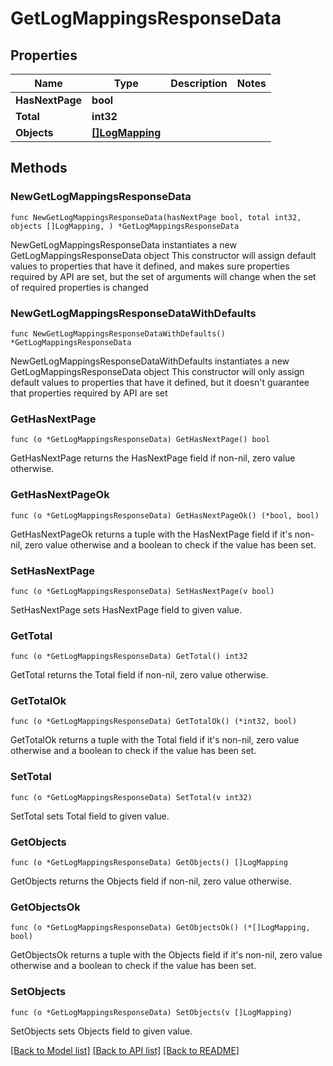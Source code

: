 # GetLogMappingsResponseData

## Properties

Name | Type | Description | Notes
------------ | ------------- | ------------- | -------------
**HasNextPage** | **bool** |  | 
**Total** | **int32** |  | 
**Objects** | [**[]LogMapping**](LogMapping.md) |  | 

## Methods

### NewGetLogMappingsResponseData

`func NewGetLogMappingsResponseData(hasNextPage bool, total int32, objects []LogMapping, ) *GetLogMappingsResponseData`

NewGetLogMappingsResponseData instantiates a new GetLogMappingsResponseData object
This constructor will assign default values to properties that have it defined,
and makes sure properties required by API are set, but the set of arguments
will change when the set of required properties is changed

### NewGetLogMappingsResponseDataWithDefaults

`func NewGetLogMappingsResponseDataWithDefaults() *GetLogMappingsResponseData`

NewGetLogMappingsResponseDataWithDefaults instantiates a new GetLogMappingsResponseData object
This constructor will only assign default values to properties that have it defined,
but it doesn't guarantee that properties required by API are set

### GetHasNextPage

`func (o *GetLogMappingsResponseData) GetHasNextPage() bool`

GetHasNextPage returns the HasNextPage field if non-nil, zero value otherwise.

### GetHasNextPageOk

`func (o *GetLogMappingsResponseData) GetHasNextPageOk() (*bool, bool)`

GetHasNextPageOk returns a tuple with the HasNextPage field if it's non-nil, zero value otherwise
and a boolean to check if the value has been set.

### SetHasNextPage

`func (o *GetLogMappingsResponseData) SetHasNextPage(v bool)`

SetHasNextPage sets HasNextPage field to given value.


### GetTotal

`func (o *GetLogMappingsResponseData) GetTotal() int32`

GetTotal returns the Total field if non-nil, zero value otherwise.

### GetTotalOk

`func (o *GetLogMappingsResponseData) GetTotalOk() (*int32, bool)`

GetTotalOk returns a tuple with the Total field if it's non-nil, zero value otherwise
and a boolean to check if the value has been set.

### SetTotal

`func (o *GetLogMappingsResponseData) SetTotal(v int32)`

SetTotal sets Total field to given value.


### GetObjects

`func (o *GetLogMappingsResponseData) GetObjects() []LogMapping`

GetObjects returns the Objects field if non-nil, zero value otherwise.

### GetObjectsOk

`func (o *GetLogMappingsResponseData) GetObjectsOk() (*[]LogMapping, bool)`

GetObjectsOk returns a tuple with the Objects field if it's non-nil, zero value otherwise
and a boolean to check if the value has been set.

### SetObjects

`func (o *GetLogMappingsResponseData) SetObjects(v []LogMapping)`

SetObjects sets Objects field to given value.



[[Back to Model list]](../README.md#documentation-for-models) [[Back to API list]](../README.md#documentation-for-api-endpoints) [[Back to README]](../README.md)


